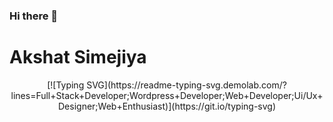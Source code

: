 ### Hi there 👋
# Akshat Simejiya

<p align="center">
  [![Typing SVG](https://readme-typing-svg.demolab.com/?lines=Full+Stack+Developer;Wordpress+Developer;Web+Developer;Ui/Ux+Designer;Web+Enthusiast)](https://git.io/typing-svg)
</p>

<!--
**SimejiyaAkshat/SimejiyaAkshat** is a ✨ _special_ ✨ repository because its `README.md` (this file) appears on your GitHub profile.

Here are some ideas to get you started:

- 🔭 I’m currently working on ...
- 🌱 I’m currently learning ...
- 👯 I’m looking to collaborate on ...
- 🤔 I’m looking for help with ...
- 💬 Ask me about ...
- 📫 How to reach me: ...
- 😄 Pronouns: ...
- ⚡ Fun fact: ...
-->
